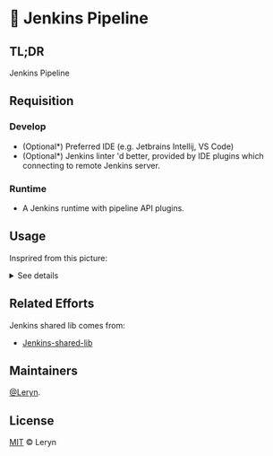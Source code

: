 # 🤖 Jenkins Pipeline

## TL;DR

Jenkins Pipeline

## Requisition

### Develop

- (Optional*) Preferred IDE (e.g. Jetbrains Intellij, VS Code)
- (Optional*) Jenkins linter 'd better, provided by IDE plugins which connecting to remote Jenkins server. 

### Runtime

- A Jenkins runtime with pipeline API plugins. 

## Usage

Insprired from this picture:

<details>
<summary>See details</summary>
<div>

![img](https://697056051-files.gitbook.io/~/files/v0/b/gitbook-legacy-files/o/assets%2F-LgLv25e2BrxRC5m6flh%2F-LjfvxhcrUwlllzoCYck%2F-Ljg5vQqZ21ZXMzGQbo4%2Ftest.png?alt=media&token=3864984e-d11e-4021-9228-61cf6ef8f273)

![img](http://testingpai.com/upload/file/2021/06/image-a9bc02a1.png)

</div>
</details>

## Related Efforts

Jenkins shared lib comes from:

- [Jenkins-shared-lib](https://github.com/leryn1122/jenkins-shared-lib)

## Maintainers

[@Leryn](https://github.com/leryn1122).

## License

[MIT](LICENSE) © Leryn